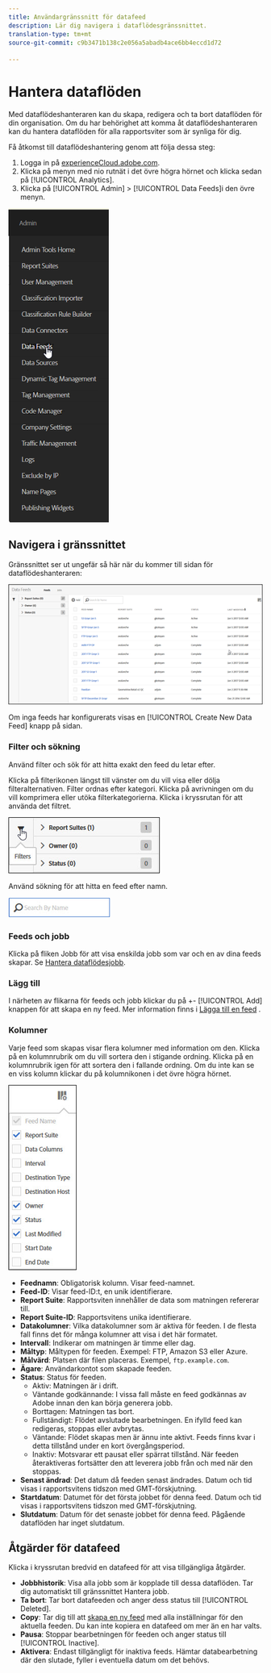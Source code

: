 ```yaml
---
title: Användargränssnitt för datafeed
description: Lär dig navigera i dataflödesgränssnittet.
translation-type: tm+mt
source-git-commit: c9b3471b138c2e056a5abadb4ace6bb4eccd1d72

---
```



# Hantera dataflöden

Med dataflödeshanteraren kan du skapa, redigera och ta bort dataflöden för din organisation. Om du har behörighet att komma åt dataflödeshanteraren kan du hantera dataflöden för alla rapportsviter som är synliga för dig.

Få åtkomst till dataflödeshantering genom att följa dessa steg:

1. Logga in på [experienceCloud.adobe.com](https://experiencecloud.adobe.com).
2. Klicka på menyn med nio rutnät i det övre högra hörnet och klicka sedan på [!UICONTROL Analytics].
3. Klicka på [!UICONTROL Admin] > [!UICONTROL Data Feeds]i den övre menyn.

![Meny för datafeed](assets/AdminMenu.png)

## Navigera i gränssnittet

Gränssnittet ser ut ungefär så här när du kommer till sidan för dataflödeshanteraren:

![Dataflöden](assets/feeds.png)

Om inga feeds har konfigurerats visas en [!UICONTROL Create New Data Feed] knapp på sidan.

### Filter och sökning

Använd filter och sök för att hitta exakt den feed du letar efter.

Klicka på filterikonen längst till vänster om du vill visa eller dölja filteralternativen. Filter ordnas efter kategori. Klicka på avrivningen om du vill komprimera eller utöka filterkategorierna. Klicka i kryssrutan för att använda det filtret.

![Filter](assets/filters.jpg)

Använd sökning för att hitta en feed efter namn.

![Sök](assets/search.jpg)

### Feeds och jobb

Klicka på fliken Jobb för att visa enskilda jobb som var och en av dina feeds skapar. Se [Hantera dataflödesjobb](df-manage-jobs.md).

### Lägg till

I närheten av flikarna för feeds och jobb klickar du på +- [!UICONTROL Add] knappen för att skapa en ny feed. Mer information finns i [Lägga till en feed](create-feed.md) .

### Kolumner

Varje feed som skapas visar flera kolumner med information om den. Klicka på en kolumnrubrik om du vill sortera den i stigande ordning. Klicka på en kolumnrubrik igen för att sortera den i fallande ordning. Om du inte kan se en viss kolumn klickar du på kolumnikonen i det övre högra hörnet.

![Kolumnikon](assets/cols.jpg)

* **Feednamn**: Obligatorisk kolumn. Visar feed-namnet.
* **Feed-ID**: Visar feed-ID:t, en unik identifierare.
* **Report Suite**: Rapportsviten innehåller de data som matningen refererar till.
* **Report Suite-ID**: Rapportsvitens unika identifierare.
* **Datakolumner**: Vilka datakolumner som är aktiva för feeden. I de flesta fall finns det för många kolumner att visa i det här formatet.
* **Intervall**: Indikerar om matningen är timme eller dag.
* **Måltyp**: Måltypen för feeden. Exempel: FTP, Amazon S3 eller Azure.
* **Målvärd**: Platsen där filen placeras. Exempel, `ftp.example.com`.
* **Ägare**: Användarkontot som skapade feeden.
* **Status**: Status för feeden.
   * Aktiv: Matningen är i drift.
   * Väntande godkännande: I vissa fall måste en feed godkännas av Adobe innan den kan börja generera jobb.
   * Borttagen: Matningen tas bort.
   * Fullständigt: Flödet avslutade bearbetningen. En ifylld feed kan redigeras, stoppas eller avbrytas.
   * Väntande: Flödet skapas men är ännu inte aktivt. Feeds finns kvar i detta tillstånd under en kort övergångsperiod.
   * Inaktiv: Motsvarar ett pausat eller spärrat tillstånd. När feeden återaktiveras fortsätter den att leverera jobb från och med när den stoppas.
* **Senast ändrad**: Det datum då feeden senast ändrades. Datum och tid visas i rapportsvitens tidszon med GMT-förskjutning.
* **Startdatum**: Datumet för det första jobbet för denna feed. Datum och tid visas i rapportsvitens tidszon med GMT-förskjutning.
* **Slutdatum**: Datum för det senaste jobbet för denna feed. Pågående dataflöden har inget slutdatum.

## Åtgärder för datafeed

Klicka i kryssrutan bredvid en datafeed för att visa tillgängliga åtgärder.

* **Jobbhistorik**: Visa alla jobb som är kopplade till dessa dataflöden. Tar dig automatiskt till gränssnittet [](df-manage-jobs.md)Hantera jobb.
* **Ta bort**: Tar bort datafeeden och anger dess status till [!UICONTROL Deleted].
* **Copy**: Tar dig till att [skapa en ny feed](create-feed.md) med alla inställningar för den aktuella feeden. Du kan inte kopiera en datafeed om mer än en har valts.
* **Pausa**: Stoppar bearbetningen för feeden och anger status till [!UICONTROL Inactive].
* **Aktivera**: Endast tillgängligt för inaktiva feeds. Hämtar databearbetning där den slutade, fyller i eventuella datum om det behövs.
